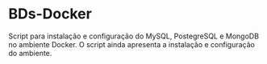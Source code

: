 # BDs-Docker

Script para instalação e configuração do MySQL, PostegreSQL e MongoDB no ambiente Docker. O script ainda apresenta a instalação e configuração do ambiente.
